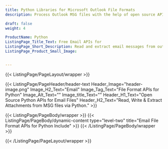 ```yaml
---
title: Python Libraries for Microsoft Outlook File Formats
description: Process Outlook MSG files with the help of open source APIs targeting multiple platforms

draft: false
weight: 4

ProductName: Python
ListingPage_Title_Text: Free Email APIs for
ListingPage_Short_Description: Read and extract email messages from outlook MSG file format using Python-based open source library.
ListingPage_Product_Small_Image: 


---
```


{{< ListingPage/PageLayout/wrapper >}}

{{< ListingPage/PageHeader/header-text
Header_Image="header-image.png"
Image_H2_Text="Email"
Image_Tag_Text="File Format APIs for Python"
Image_Alt_Text=""
Image_title_Text=""
Header_H1_Text="Open Source Python APIs for Email Files"
Header_H2_Text="Read, Write & Extract Attachments from MSG files via Python." >}}

{{< ListingPage/PageBody/wrapper >}}
{{< ListingPage/PageBody/dynamic-content type="level-two" title="Email File Format APIs for Python Include" >}}
{{< /ListingPage/PageBody/wrapper >}}

{{< /ListingPage/PageLayout/wrapper >}}